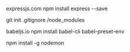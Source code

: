 expressjs.com
npm install express --save

git init
.gitignore /node_modules

babeljs.io
npm install babel-cli babel-preset-env

npm install -g nodemon 

